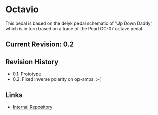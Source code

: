 # Octavio

This pedal is based on the delyk pedal schematic of 'Up Down Daddy', which is in turn
based on a trace of the Pearl OC-07 octave pedal.

## Current Revision: 0.2

## Revision History

* 0.1.  Prototype
* 0.2.  Fixed inverse polarity on op-amps. :-(

## Links

* [Internal Repository](https://github.com/z2amiller/fx-OneUpTwoDown)

